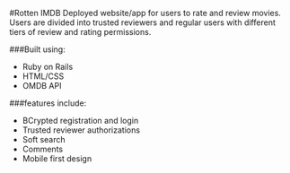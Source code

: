 #Rotten IMDB
Deployed website/app for users to rate and review movies. Users are divided into trusted reviewers and regular users with different tiers of review and rating permissions. 

###Built using:
- Ruby on Rails 
- HTML/CSS
- OMDB API

###features include:
- BCrypted registration and login
- Trusted reviewer authorizations
- Soft search
- Comments
- Mobile first design
